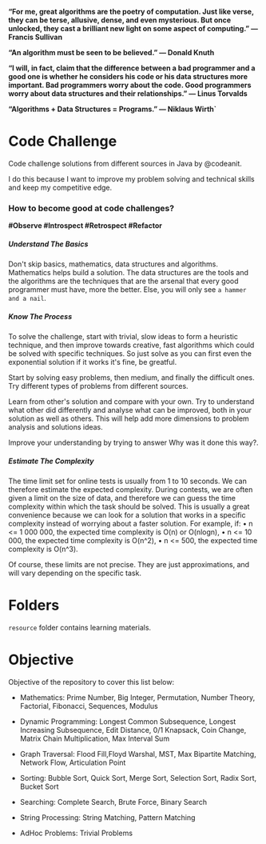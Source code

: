 
**“For me, great algorithms are the poetry of 
computation. Just like verse, they can be terse,
allusive, dense, and even mysterious.
But once unlocked, they cast a brilliant new
light on some aspect of computing.” 
— Francis Sullivan**


**“An algorithm must be seen to be believed.” 
— Donald Knuth**


**“I will, in fact, claim that the difference 
between a bad programmer and a good one is 
whether he considers his code or his data
structures more important.
Bad programmers worry about the code.
Good programmers worry about data structures and 
their relationships.” — Linus Torvalds**


**“Algorithms + Data Structures = Programs.” 
— Niklaus Wirth`**


# Code Challenge

Code challenge solutions from different sources
in Java by @codeanit.

I do this because I want to improve my problem
solving and technical skills and keep my competitive edge.


### How to become good at code challenges?

**#Observe #Introspect #Retrospect #Refactor**

##### Understand The Basics
Don't skip basics, mathematics, data structures
and algorithms. Mathematics helps build a solution.
The data structures are the tools and the algorithms
are the techniques that are the arsenal that every
good programmer must have, more the better. Else,
you will only see `a hammer and a nail`.

##### Know The Process
To solve the challenge, start with trivial, slow
ideas to form a heuristic technique, and then
improve towards creative, fast algorithms which
could be solved with specific techniques. So just
solve as you can first even the exponential solution
if it works it's fine, be greatful.

Start by solving easy problems, then medium, and
finally the difficult ones. Try different types
of problems from different sources.

Learn from other's solution and compare with your
own. Try to understand what other did differently
and analyse what can be improved, both in your
solution as well as others. This will help add more
dimensions to problem analysis and solutions ideas.

Improve your understanding by trying to answer
Why was it done this way?.

##### Estimate The Complexity
The time limit set for online tests is usually
from 1 to 10 seconds. We can therefore estimate
the expected complexity. During contests, we are
often given a limit on the size of data, and
therefore we can guess the time complexity within
which the task should be solved. This is usually
a great convenience because we can look for a
solution that works in a specific complexity instead
of worrying about a faster solution.
For example, if:
• n <= 1 000 000, the expected time complexity is O(n) or O(nlogn),
• n <= 10 000, the expected time complexity is O(n^2),
• n <= 500, the expected time complexity is O(n^3).

Of course, these limits are not precise. They are
just approximations, and will vary depending on the
specific task.


# Folders
`resource` folder contains learning materials.


# Objective 
Objective of the repository to cover this list below:

- Mathematics: Prime Number, Big Integer, Permutation,
    Number Theory, Factorial, Fibonacci, Sequences,
    Modulus

- Dynamic Programming: Longest Common Subsequence,
    Longest Increasing Subsequence, Edit Distance,
    0/1 Knapsack, Coin Change, Matrix Chain Multiplication,
    Max Interval Sum

- Graph Traversal: Flood Fill,Floyd Warshal, MST,
    Max Bipartite Matching, Network Flow,
    Articulation Point

- Sorting: Bubble Sort, Quick Sort, Merge Sort,
    Selection Sort, Radix Sort, Bucket Sort

- Searching: Complete Search, Brute Force, Binary Search

- String Processing: String Matching, Pattern Matching

- AdHoc Problems: Trivial Problems

